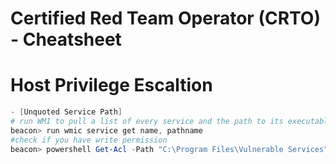 # Certified Red Team Operator (CRTO) - Cheatsheet

# Host Privilege Escaltion
```powershell
- [Unquoted Service Path]
# run WMI to pull a list of every service and the path to its executable
beacon> run wmic service get name, pathname
#check if you have write permission
beacon> powershell Get-Acl -Path "C:\Program Files\Vulnerable Services" | fl
```
